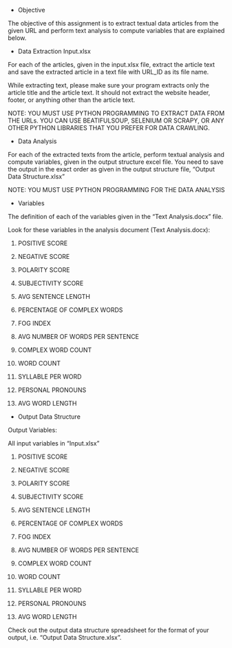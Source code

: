 * Objective

The objective of this assignment is to extract textual data articles from the given URL and perform text analysis to compute variables that are explained below. 

* Data Extraction
Input.xlsx

For each of the articles, given in the input.xlsx file, extract the article text and save the extracted article in a text file with URL_ID as its file name.

While extracting text, please make sure your program extracts only the article title and the article text. It should not extract the website header, footer, or anything other than the article text. 

NOTE: YOU MUST USE PYTHON PROGRAMMING TO EXTRACT DATA FROM THE URLs. YOU CAN USE BEATIFULSOUP, SELENIUM OR SCRAPY, OR ANY OTHER PYTHON LIBRARIES THAT YOU PREFER FOR DATA CRAWLING. 


* Data Analysis

For each of the extracted texts from the article, perform textual analysis and compute variables, given in the output structure excel file. You need to save the output in the exact order as given in the output structure file, “Output Data Structure.xlsx”

NOTE: YOU MUST USE PYTHON PROGRAMMING FOR THE DATA ANALYSIS

* Variables

The definition of each of the variables given in the “Text Analysis.docx” file.

Look for these variables in the analysis document (Text Analysis.docx):

1. POSITIVE SCORE

2. NEGATIVE SCORE

3. POLARITY SCORE

4. SUBJECTIVITY SCORE

5. AVG SENTENCE LENGTH

6. PERCENTAGE OF COMPLEX WORDS

7. FOG INDEX

8. AVG NUMBER OF WORDS PER SENTENCE

9. COMPLEX WORD COUNT

10. WORD COUNT

11. SYLLABLE PER WORD

12. PERSONAL PRONOUNS

13. AVG WORD LENGTH


* Output Data Structure

Output Variables: 

All input variables in “Input.xlsx”

1. POSITIVE SCORE

2. NEGATIVE SCORE

3. POLARITY SCORE

5. SUBJECTIVITY SCORE

6. AVG SENTENCE LENGTH

7. PERCENTAGE OF COMPLEX WORDS

8. FOG INDEX

9. AVG NUMBER OF WORDS PER SENTENCE

10. COMPLEX WORD COUNT

11. WORD COUNT

12. SYLLABLE PER WORD

13. PERSONAL PRONOUNS

14. AVG WORD LENGTH

Check out the output data structure spreadsheet for the format of your output, i.e. “Output Data Structure.xlsx”.

